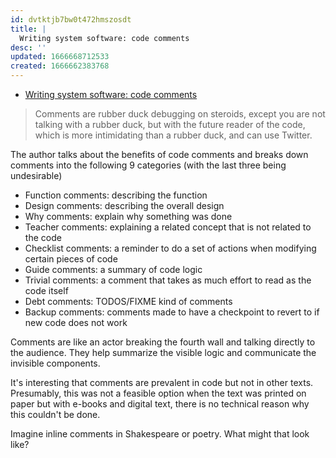 ```yaml
---
id: dvtktjb7bw0t472hmszosdt
title: |
  Writing system software: code comments
desc: ''
updated: 1666668712533
created: 1666662383768
---
```


- [Writing system software: code comments](http://antirez.com/news/124)

> Comments are rubber duck debugging on steroids, except you are not talking with a rubber duck, but with the future reader of the code, which is more intimidating than a rubber duck, and can use Twitter.

The author talks about the benefits of code comments and breaks down comments into the following 9 categories (with the last three being undesirable)

* Function comments: describing the function
* Design comments: describing the overall design
* Why comments: explain why something was done
* Teacher comments: explaining a related concept that is not related to the code 
* Checklist comments: a reminder to do a set of actions when modifying certain pieces of code
* Guide comments: a summary of code logic
* Trivial comments: a comment that takes as much effort to read as the code itself
* Debt comments: TODOS/FIXME kind of comments
* Backup comments: comments made to have a checkpoint to revert to if new code does not work

Comments are like an actor breaking the fourth wall and talking directly to the audience. They help summarize the visible logic and communicate the invisible components. 

It's interesting that comments are prevalent in code but not in other texts. Presumably, this was not a feasible option when the text was printed on paper but with e-books and digital text, there is no technical reason why this couldn't be done. 

Imagine inline comments in Shakespeare or poetry. What might that look like? 